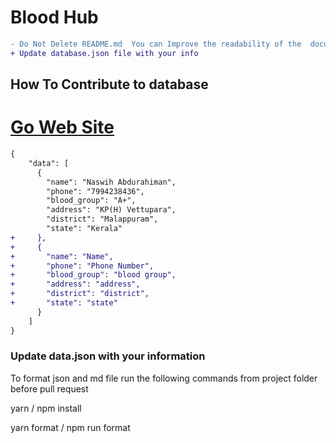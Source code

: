 # Blood Hub

```diff
- Do Not Delete README.md  You can Improve the readability of the  document
+ Update database.json file with your info
```

## How To Contribute to database

# [Go Web Site](https://github.io/)

```diff
{
    "data": [
      {
        "name": "Naswih Abdurahiman",
        "phone": "7994238436",
        "blood_group": "A+",
        "address": "KP(H) Vettupara",
        "district": "Malappuram",
        "state": "Kerala"
+     },
+     {
+       "name": "Name",
+       "phone": "Phone Number",
+       "blood_group": "blood group",
+       "address": "address",
+       "district": "district",
+       "state": "state"
      }
    ]
}
```

### Update data.json with your information

To format json and md file run the following commands from project folder before pull request

yarn / npm install

yarn format / npm run format
